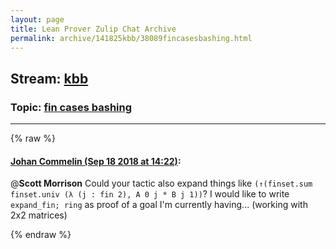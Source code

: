```yaml
---
layout: page
title: Lean Prover Zulip Chat Archive 
permalink: archive/141825kbb/38089fincasesbashing.html
---
```


## Stream: [kbb](index.html)
### Topic: [fin cases bashing](38089fincasesbashing.html)

---


{% raw %}
#### [ Johan Commelin (Sep 18 2018 at 14:22)](https://leanprover.zulipchat.com/#narrow/stream/141825-kbb/topic/fin%20cases%20bashing/near/134162462):
@**Scott Morrison** Could your tactic also expand things like `(↑(finset.sum finset.univ (λ (j : fin 2), A 0 j * B j 1))`? I would like to write `expand_fin; ring` as proof of a goal I'm currently having... (working with 2x2 matrices)


{% endraw %}
